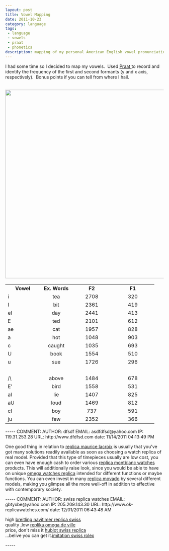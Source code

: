 ```yaml
---
layout: post
title: Vowel Mapping
date: 2011-10-23
category: language
tags:
 - language
 - vowels
 - praat
 - phonetics
description: mapping of my personal American English vowel pronunciations
---
```


<p>I had some time so I decided to map my vowels. &nbsp;Used <a class="offsite-link-inline" href="http://www.fon.hum.uva.nl/praat/" target="_blank">Praat </a>to record and identify the frequency of the first and second formants (y and x axis, respectively). &nbsp;Bonus points if you can tell from where I hail.</p>
<table border="0" cellspacing="0" frame="VOID" rules="NONE">
<colgroup><col width="95"></col><col width="86"></col><col width="108"></col><col width="121"></col></colgroup>
<tbody>
</tbody>
</table>
<p>﻿﻿<span class="full-image-block ssNonEditable"><span><img style="width: 600px;" src="/storage/VowelRange.png?__SQUARESPACE_CACHEVERSION=1319347220856" alt="" /></span></span></p>
<table border="0" cellspacing="0" frame="VOID" rules="NONE">
<colgroup><col width="95"></col><col width="86"></col><col width="108"></col><col width="121"></col></colgroup> 
<tbody>
<tr>
<td width="95" height="18" align="CENTER"><strong>Vowel</strong></td>
<td width="86" align="CENTER"><strong>Ex. Words</strong></td>
<td width="108" align="CENTER"><strong>F2</strong></td>
<td width="121" align="CENTER"><strong>F1</strong></td>
</tr>
<tr>
<td height="18" align="LEFT"><span> </span>i</td>
<td align="CENTER">tea</td>
<td align="CENTER">2708</td>
<td align="CENTER">320</td>
</tr>
<tr>
<td height="18" align="LEFT"><span> </span>I</td>
<td align="CENTER">bit</td>
<td align="CENTER">2361</td>
<td align="CENTER">419</td>
</tr>
<tr>
<td height="18" align="LEFT"><span> </span>eI</td>
<td align="CENTER">day</td>
<td align="CENTER">2441</td>
<td align="CENTER">413</td>
</tr>
<tr>
<td height="18" align="LEFT"><span> </span>E</td>
<td align="CENTER">ted</td>
<td align="CENTER">2101</td>
<td align="CENTER">612</td>
</tr>
<tr>
<td height="18" align="LEFT"><span> </span>ae</td>
<td align="CENTER">cat</td>
<td align="CENTER">1957</td>
<td align="CENTER">828</td>
</tr>
<tr>
<td height="18" align="LEFT"><span> </span>a</td>
<td align="CENTER">hot</td>
<td align="CENTER">1048</td>
<td align="CENTER">903</td>
</tr>
<tr>
<td height="18" align="LEFT"><span> </span>c</td>
<td align="CENTER">caught</td>
<td align="CENTER">1035</td>
<td align="CENTER">693</td>
</tr>
<tr>
<td height="18" align="LEFT"><span> </span>U</td>
<td align="CENTER">book</td>
<td align="CENTER">1554</td>
<td align="CENTER">510</td>
</tr>
<tr>
<td height="18" align="LEFT"><span> </span>u</td>
<td align="CENTER">sue</td>
<td align="CENTER">1726</td>
<td align="CENTER">296</td>
</tr>
<tr>
<td height="18" align="LEFT"><br /></td>
<td align="CENTER"><br /></td>
<td align="CENTER"><br /></td>
<td align="CENTER"><br /></td>
</tr>
<tr>
<td height="18" align="LEFT"><span> </span>/\</td>
<td align="CENTER">above</td>
<td align="CENTER">1484</td>
<td align="CENTER">678</td>
</tr>
<tr>
<td height="18" align="LEFT"><span> </span>E'</td>
<td align="CENTER">bird</td>
<td align="CENTER">1558</td>
<td align="CENTER">531</td>
</tr>
<tr>
<td height="18" align="LEFT"><span> </span>aI</td>
<td align="CENTER">lie</td>
<td align="CENTER">1407</td>
<td align="CENTER">825</td>
</tr>
<tr>
<td height="18" align="LEFT"><span> </span>aU</td>
<td align="CENTER">loud</td>
<td align="CENTER">1469</td>
<td align="CENTER">812</td>
</tr>
<tr>
<td height="18" align="LEFT"><span> </span>cI</td>
<td align="CENTER">boy</td>
<td align="CENTER">737</td>
<td align="CENTER">591</td>
</tr>
<tr>
<td height="18" align="LEFT"><span> </span>ju</td>
<td align="CENTER">few</td>
<td align="CENTER">2352</td>
<td align="CENTER">366</td>
</tr>
</tbody>
</table>
-----
COMMENT:
AUTHOR: dfsdf
EMAIL: asdfdfsd@yahoo.com
IP: 119.31.253.28
URL: http://www.dfdfsd.com
date: 11/14/2011 04:13:49 PM
<p>One good thing in relation to <a href="http://www.misswatches2u.com/maurice-lacroix-c-123.html" rel="nofollow">replica maurice lacroix</a> is usually that you&#39;ve got many solutions readily available as soon as choosing a watch replica of real model. Provided that this type of timepieces usually are low cost, you can even have enough cash to order various <a href="http://www.misswatches2u.com/montblanc-c-22.html" rel="nofollow">replica montblanc watches</a> products. This will additionally raise look, since you would be able to have on unique <a href="http://www.misswatches2u.com/omega-c-15.html" rel="nofollow">omega watches replica</a> intended for different functions or maybe functions. You can even invest in many <a href="http://www.misswatches2u.com/movado-c-142.html" rel="nofollow">replica movado</a> by several different models, making you glimpse all the more well-off in addition to effective with contemporary society.</p>
-----
COMMENT:
AUTHOR: swiss replica watches
EMAIL: gbtyxbe@yahoo.com
IP: 205.209.143.30
URL: http://www.ok-replicawatches.com/
date: 12/01/2011 06:43:48 AM
<p>high  <a href="http://www.ok-replicawatches.com/Wholesale-Discount-swiss-breitling-navitimer_c60.html" title="breitling navitimer replica swiss" rel="nofollow">breitling navitimer replica swiss</a><br/> quality ,low <a href="http://www.ok-replicawatches.com/Wholesale-Discount-omega-deville_c181.html" title="replika omega de ville" rel="nofollow">replika omega de ville</a><br/>  price, don&#39;t miss it  <a href="http://www.ok-replicawatches.com/Wholesale-Discount-swiss-watches-swiss-hublot_c132.html" title="hublot swiss replica" rel="nofollow">hublot swiss replica</a><br/> ...belive you can get it.<a href="http://www.ok-replicawatches.com/Wholesale-Discount-swiss-watches-swiss-rolex_c233.html" title="imitation swiss rolex" rel="nofollow">imitation swiss rolex</a></p>
-----

